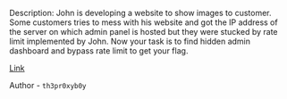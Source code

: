 
Description:
John is developing a website to show images to customer. Some customers tries to mess with his website and got the IP address of the server on which admin panel is hosted but they were stucked by rate limit implemented by John. Now your task is to find hidden admin dashboard and bypass rate limit to get your flag.

[Link](https://ratelimit2.noobarmy.org/)

Author - `th3pr0xyb0y`

